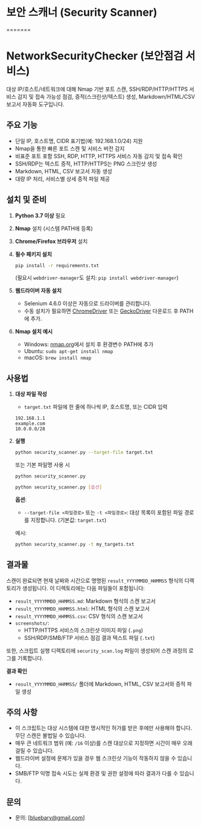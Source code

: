 # 보안 스캐너 (Security Scanner)
=======
# NetworkSecurityChecker (보안점검 서비스)

대상 IP/호스트/네트워크에 대해 Nmap 기반 포트 스캔, SSH/RDP/HTTP/HTTPS 서비스 감지 및 접속 가능성 점검, 증적(스크린샷/텍스트) 생성, Markdown/HTML/CSV 보고서 자동화 도구입니다.


## 주요 기능

- 단일 IP, 호스트명, CIDR 표기법(예: 192.168.1.0/24) 지원
- Nmap을 통한 빠른 포트 스캔 및 서비스 버전 감지
- 비표준 포트 포함 SSH, RDP, HTTP, HTTPS 서비스 자동 감지 및 접속 확인
- SSH/RDP는 텍스트 증적, HTTP/HTTPS는 PNG 스크린샷 생성
- Markdown, HTML, CSV 보고서 자동 생성
- 대량 IP 처리, 서비스별 상세 증적 파일 제공


## 설치 및 준비

1. **Python 3.7 이상** 필요
2. **Nmap** 설치 (시스템 PATH에 등록)
3. **Chrome/Firefox 브라우저** 설치
4. **필수 패키지 설치**
   ```bash
   pip install -r requirements.txt
   ```
   (필요시 `webdriver-manager`도 설치: `pip install webdriver-manager`)

5. **웹드라이버 자동 설치**
   - Selenium 4.6.0 이상은 자동으로 드라이버를 관리합니다.
   - 수동 설치가 필요하면 [ChromeDriver](https://chromedriver.chromium.org/downloads) 또는 [GeckoDriver](https://github.com/mozilla/geckodriver/releases) 다운로드 후 PATH에 추가.

6. **Nmap 설치 예시**
   - Windows: [nmap.org](https://nmap.org/download.html)에서 설치 후 환경변수 PATH에 추가
   - Ubuntu: `sudo apt-get install nmap`
   - macOS: `brew install nmap`


## 사용법

1. **대상 파일 작성**
   - `target.txt` 파일에 한 줄에 하나씩 IP, 호스트명, 또는 CIDR 입력
   ```
   192.168.1.1
   example.com
   10.0.0.0/28
   ```

2. **실행**
   ```bash
   python security_scanner.py --target-file target.txt
   ```
   또는 기본 파일명 사용 시
   ```bash
   python security_scanner.py
   ```

    ```bash
    python security_scanner.py [옵션]
    ```

    **옵션**:
    *   `--target-file <파일경로>` 또는 `-t <파일경로>`: 대상 목록이 포함된 파일 경로를 지정합니다. (기본값: `target.txt`)

    예시:
    ```bash
    python security_scanner.py -t my_targets.txt
    ```


## 결과물

스캔이 완료되면 현재 날짜와 시간으로 명명된 `result_YYYYMMDD_HHMMSS` 형식의 디렉토리가 생성됩니다. 이 디렉토리에는 다음 파일들이 포함됩니다:

*   `result_YYYYMMDD_HHMMSS.md`: Markdown 형식의 스캔 보고서
*   `result_YYYYMMDD_HHMMSS.html`: HTML 형식의 스캔 보고서
*   `result_YYYYMMDD_HHMMSS.csv`: CSV 형식의 스캔 보고서
*   `screenshots/`:
    *   HTTP/HTTPS 서비스의 스크린샷 이미지 파일 (`.png`)
    *   SSH/RDP/SMB/FTP 서비스 점검 결과 텍스트 파일 (`.txt`)

또한, 스크립트 실행 디렉토리에 `security_scan.log` 파일이 생성되어 스캔 과정의 로그를 기록합니다.

**결과 확인**
   - `result_YYYYMMDD_HHMMSS/` 폴더에 Markdown, HTML, CSV 보고서와 증적 파일 생성


## 주의 사항

*   이 스크립트는 대상 시스템에 대한 명시적인 허가를 받은 후에만 사용해야 합니다. 무단 스캔은 불법일 수 있습니다.
*   매우 큰 네트워크 범위 (예: `/16` 이상)를 스캔 대상으로 지정하면 시간이 매우 오래 걸릴 수 있습니다.
*   웹드라이버 설정에 문제가 있을 경우 웹 스크린샷 기능이 작동하지 않을 수 있습니다.
*   SMB/FTP 익명 접속 시도는 실제 환경 및 권한 설정에 따라 결과가 다를 수 있습니다.


## 문의

- 문의: [bluebary@gmail.com]